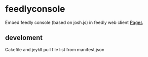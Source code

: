 feedlyconsole
=============

Embed feedly console (based on josh.js) in feedly web client
<a href="http://dougbeal.github.io/feedlyconsole/">Pages</a>


develoment
-----------
Cakefile and jeykll pull file list from manifest.json

